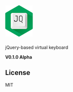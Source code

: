 ![jqKeyboard](misc/logo.png)
============================

jQuery-based virtual keyboard

**V0.1.0 Alpha**

## License

MIT